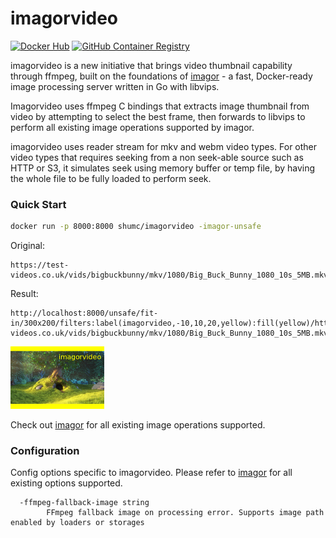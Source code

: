 # imagorvideo

[![Docker Hub](https://img.shields.io/badge/docker-shumc/imagorvideo-blue.svg)](https://hub.docker.com/r/shumc/imagorvideo/)
[![GitHub Container Registry](https://ghcr-badge.herokuapp.com/cshum/imagorvideo/latest_tag?trim=major&label=ghcr.io&ignore=next,master&color=%23007ec6)](https://github.com/cshum/imagorvideo/pkgs/container/imagorvideo)


imagorvideo is a new initiative that brings video thumbnail capability through ffmpeg, built on the foundations of [imagor](https://github.com/cshum/imagor) - a fast, Docker-ready image processing server written in Go with libvips.

Imagorvideo uses ffmpeg C bindings that extracts image thumbnail from video by attempting to select the best frame, then forwards to libvips to perform all existing image operations supported by imagor.

imagorvideo uses reader stream for mkv and webm video types. For other video types that requires seeking from a non seek-able source such as HTTP or S3, it simulates seek using memory buffer or temp file, by having the whole file to be fully loaded to perform seek.

### Quick Start

```bash
docker run -p 8000:8000 shumc/imagorvideo -imagor-unsafe
```

Original:
```
https://test-videos.co.uk/vids/bigbuckbunny/mkv/1080/Big_Buck_Bunny_1080_10s_5MB.mkv
```

Result:
```
http://localhost:8000/unsafe/fit-in/300x200/filters:label(imagorvideo,-10,10,20,yellow):fill(yellow)/https://test-videos.co.uk/vids/bigbuckbunny/mkv/1080/Big_Buck_Bunny_1080_10s_5MB.mkv
```
<img src="https://raw.githubusercontent.com/cshum/imagorvideo/master/testdata/demo.png" width="150" />

Check out [imagor](https://github.com/cshum/imagor#image-endpoint) for all existing image operations supported.

### Configuration

Config options specific to imagorvideo. Please refer to [imagor](https://github.com/cshum/imagor#configuration) for all existing options supported.

```
  -ffmpeg-fallback-image string
        FFmpeg fallback image on processing error. Supports image path enabled by loaders or storages
```


